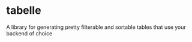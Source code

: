 # tabelle
A library for generating pretty filterable and sortable tables that use your backend of choice
